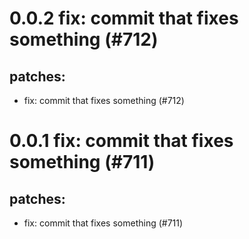 # 0.0.2 fix: commit that fixes something (#712)

## patches:
* fix: commit that fixes something (#712)

# 0.0.1 fix: commit that fixes something (#711)

## patches:
* fix: commit that fixes something (#711)

